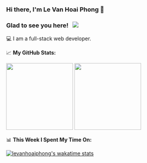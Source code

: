 ### Hi there, I'm Le Van Hoai Phong 👋

### Glad to see you here! &nbsp; ![](https://visitor-badge.glitch.me/badge?page_id=levanhoaiphong)
💻 I am a full-stack web developer.

📈 **My GitHub Stats:**
<p>
  <img height="180em" src="https://github-readme-stats.vercel.app/api?username=levanhoaiphong&show_icons=true&hide_border=true&&count_private=true&include_all_commits=true" />
  <img height="180em" src="https://github-readme-stats.vercel.app/api/top-langs/?username=levanhoaiphong&exclude_repo=KNN-Image-Classification&show_icons=true&hide_border=true&layout=compact&langs_count=8"/>
</p>

📊 **This Week I Spent My Time On:**

[![levanhoaiphong's wakatime stats](https://github-readme-stats.vercel.app/api/wakatime?username=phulengo)](https://github.com/levanhoaiphong)

<!--
**phulengo/phulengo** is a ✨ _special_ ✨ repository because its `README.md` (this file) appears on your GitHub profile.

Here are some ideas to get you started:

- 🔭 I’m currently working on ...
- 🌱 I’m currently learning ...
- 👯 I’m looking to collaborate on ...
- 🤔 I’m looking for help with ...
- 💬 Ask me about ...
- 📫 How to reach me: ...
- 😄 Pronouns: ...
- ⚡ Fun fact: ...
-->
